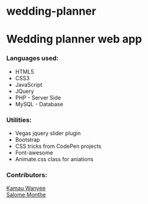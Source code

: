 # wedding-planner
<h1>Wedding planner web app</h1>
<h3>Languages used:</h3>
  <ul>
  <li>HTML5</li>
  <li>CSS3</li>
  <li>JavaScript</li>
  <li>JQuery</li>
  <li>PHP - Server Side</li>
  <li>MySQL - Database</li>
  </ul>
 <h3>Utilities:</h3>
  <ul>
    <li>Vegas jquery slider plugin</li>
    <li>Bootstrap</li>
    <li>CSS tricks from CodePen projects</li>
    <li>Font-awesome</li>
    <li>Animate.css class for aniations</li>
  </ul>
<h3>Contributors:</h3>
<a href="https://github.com/steekam">Kamau Wanyee</a> <br>
<a href="https://github.com/salomechemiat">Salome Monthe</a>

